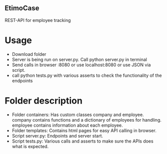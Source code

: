 ## EtimoCase
REST-API for employee tracking

# Usage
- Download folder
- Server is being run on server.py. Call python server.py in terminal
- Send calls in browser <ip>:8080 or use localhost:8080 or use JSON via script.
- call python tests.py with various asserts to check the functionality of the endpoints


# Folder description 
- Folder containers: Has custom classes company and employee.
  company contains functions and a dictionary of employees for handling.
  employee contains information about each employee.
- Folder templates: Contains html pages for easy API calling in browser.
- Script server.py: Endpoints and server start.
- Script tests.py: Various calls and asserts to make sure the APIs does what is expected.
